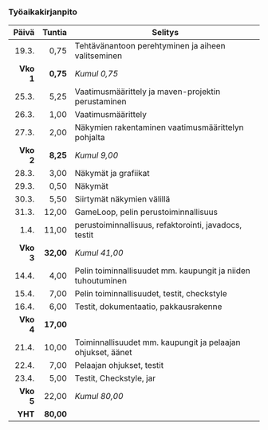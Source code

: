 ### Työaikakirjanpito

|Päivä    |Tuntia   |Selitys                                                     |
|--------:|--------:|------------------------------------------------------------|
|19.3.    |0,75     |Tehtävänantoon perehtyminen ja aiheen valitseminen          |
|**Vko 1**|**0,75** |*Kumul 0,75*                                                |
|25.3.    |5,25     |Vaatimusmäärittely ja maven-projektin perustaminen          |
|26.3.    |1,00     |Vaatimusmäärittely                                          |
|27.3.    |2,00     |Näkymien rakentaminen vaatimusmäärittelyn pohjalta          |
|**Vko 2**|**8,25** |*Kumul 9,00*                                                |
|28.3.    |3,00     |Näkymät ja grafiikat                                        |
|29.3.    |0,50     |Näkymät                                                     |
|30.3.    |5,50     |Siirtymät näkymien välillä                                  |
|31.3.    |12,00    |GameLoop, pelin perustoiminnallisuus                        |
|1.4.     |11,00    |perustoiminnallisuus, refaktorointi, javadocs, testit       |
|**Vko 3**|**32,00**|*Kumul 41,00*                                               |
|14.4.    |4,00     |Pelin toiminnallisuudet mm. kaupungit ja niiden tuhoutuminen|
|15.4.    |7,00     |Pelin toiminnallisuudet, testit, checkstyle                 |
|16.4.    |6,00     |Testit, dokumentaatio, pakkausrakenne                       |
|**Vko 4**|**17,00**|                                                            |
|21.4.    |10,00    |Toiminnallisuudet mm. kaupungit ja pelaajan ohjukset, äänet |
|22.4.    |7,00     |Pelaajan ohjukset, testit                                   |
|23.4.    |5,00     |Testit, Checkstyle, jar                                     |
|**Vko 5**|22,00    |*Kumul 80,00*                                               |
|**YHT**  |**80,00**|                                                            |
